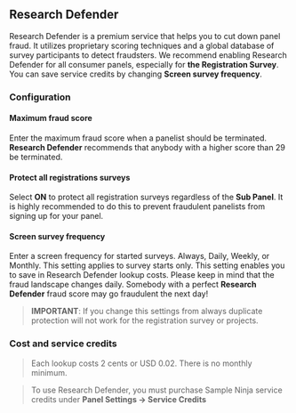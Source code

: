 ## Research Defender

Research Defender is a premium service that helps you to cut down panel fraud. It utilizes proprietary scoring techniques and a global database of survey participants to detect fraudsters. We recommend enabling Research Defender for all consumer panels, especially for **the Registration Survey**. You can save service credits by changing **Screen survey frequency**.

### Configuration

#### Maximum fraud score
Enter the maximum fraud score when a panelist should be terminated. **Research Defender** recommends that anybody with a higher score than 29 be terminated.

#### Protect all registrations surveys
Select **ON** to protect all registration surveys regardless of the **Sub Panel**. It is highly recommended to do this to prevent fraudulent panelists from signing up for your panel.

#### Screen survey frequency
Enter a screen frequency for started surveys. Always, Daily, Weekly, or Monthly. This setting applies to survey starts only. This setting enables you to save in Research Defender lookup costs. Please keep in mind that the fraud landscape changes daily. Somebody with a perfect **Research Defender** fraud score may go fraudulent the next day!

> **IMPORTANT**: If you change this settings from always duplicate protection will not work for the registration survey or projects.

### Cost and service credits
> Each lookup costs 2 cents or USD 0.02. There is no monthly minimum.

> To use Research Defender, you must purchase Sample Ninja service credits under **Panel Settings -> Service Credits**
